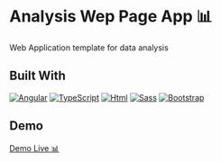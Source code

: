 # Analysis Wep Page App 📊

Web Application template for data analysis

## Built With

[![Angular][Angular.com]][Angular-url]
[![TypeScript][TypeScript.com]][TypeScript-url]
[![Html][Html.com]][Html-url]
[![Sass][Sass.com]][Sass-url]
[![Bootstrap][Bootstrap.com]][Bootstrap-url]

## Demo

[Demo Live 📊](https://ornate-cendol-100d0e.netlify.app)

<!-- MARKDOWN LINKS & IMAGES -->
[Angular.com]: https://img.shields.io/badge/Angular-DD0031?style=for-the-badge&logo=angular&logoColor=white
[Angular-url]: https://angular.io/
[TypeScript.com]: https://img.shields.io/badge/TypeScript-007ACC?style=for-the-badge&logo=typescript&logoColor=white
[TypeScript-url]: https://www.typescriptlang.org/
[Html.com]: https://img.shields.io/badge/HTML5-E34F26?style=for-the-badge&logo=html5&logoColor=white
[Html-url]: https://html.com/
[Sass.com]: https://img.shields.io/badge/Sass-CC6699?style=for-the-badge&logo=sass&logoColor=white
[Sass-url]: https://sass-lang.com/
[Bootstrap.com]: https://img.shields.io/badge/Bootstrap-563D7C?style=for-the-badge&logo=bootstrap&logoColor=white
[Bootstrap-url]: https://getbootstrap.com/
